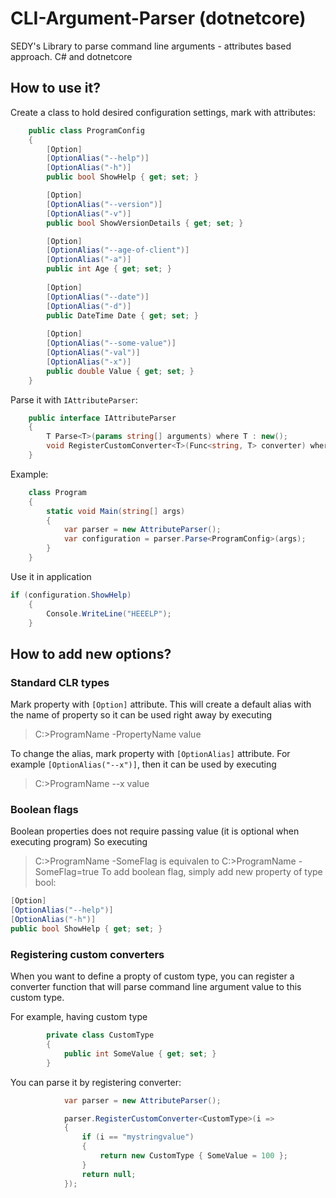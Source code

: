 # CLI-Argument-Parser (dotnetcore)
SEDY's Library to parse command line arguments - attributes based approach. C# and dotnetcore

## How to use it?

Create a class to hold desired configuration settings, mark with attributes:

```csharp
    public class ProgramConfig
    {
        [Option]
        [OptionAlias("--help")]
        [OptionAlias("-h")]
        public bool ShowHelp { get; set; }

        [Option]
        [OptionAlias("--version")]
        [OptionAlias("-v")]
        public bool ShowVersionDetails { get; set; }

        [Option]
        [OptionAlias("--age-of-client")]
        [OptionAlias("-a")]
        public int Age { get; set; }
        
        [Option]
        [OptionAlias("--date")]
        [OptionAlias("-d")]
        public DateTime Date { get; set; }
        
        [Option]
        [OptionAlias("--some-value")]
        [OptionAlias("-val")]
        [OptionAlias("-x")]
        public double Value { get; set; }
    }
```


Parse it with `IAttributeParser`:
```csharp
    public interface IAttributeParser
    {
        T Parse<T>(params string[] arguments) where T : new();
        void RegisterCustomConverter<T>(Func<string, T> converter) where T : class;
    }
```

Example:
```csharp
    class Program
    {
        static void Main(string[] args)
        {
            var parser = new AttributeParser();
            var configuration = parser.Parse<ProgramConfig>(args);
        }
    }
```

Use it in application
```csharp
if (configuration.ShowHelp)
    {
        Console.WriteLine("HEEELP");
    }
```

## How to add new options?
### Standard CLR types
Mark property with `[Option]` attribute.
This will create a default alias with the name of property so it can be used right away by executing
> C:\>ProgramName -PropertyName value

To change the alias, mark property with `[OptionAlias]` attribute.
For example `[OptionAlias("--x")]`, then it can be used by executing 
> C:\>ProgramName --x value

### Boolean flags
Boolean properties does not require passing value (it is optional when executing program)
So executing
> C:\>ProgramName -SomeFlag
is equivalen to 
> C:\>ProgramName -SomeFlag=true
To add boolean flag, simply add new property of type bool:
```csharp
[Option]
[OptionAlias("--help")]
[OptionAlias("-h")]
public bool ShowHelp { get; set; }
```

### Registering custom converters
When you want to define a propty of custom type, you can register a converter function that will parse command line argument value to this custom type.

For example, having custom type
```csharp
        private class CustomType
        {
            public int SomeValue { get; set; }
        } 
```
You can parse it by registering converter:
```csharp
            var parser = new AttributeParser();

            parser.RegisterCustomConverter<CustomType>(i =>
            {
                if (i == "mystringvalue")
                {
                    return new CustomType { SomeValue = 100 };
                }
                return null;
            });
```

